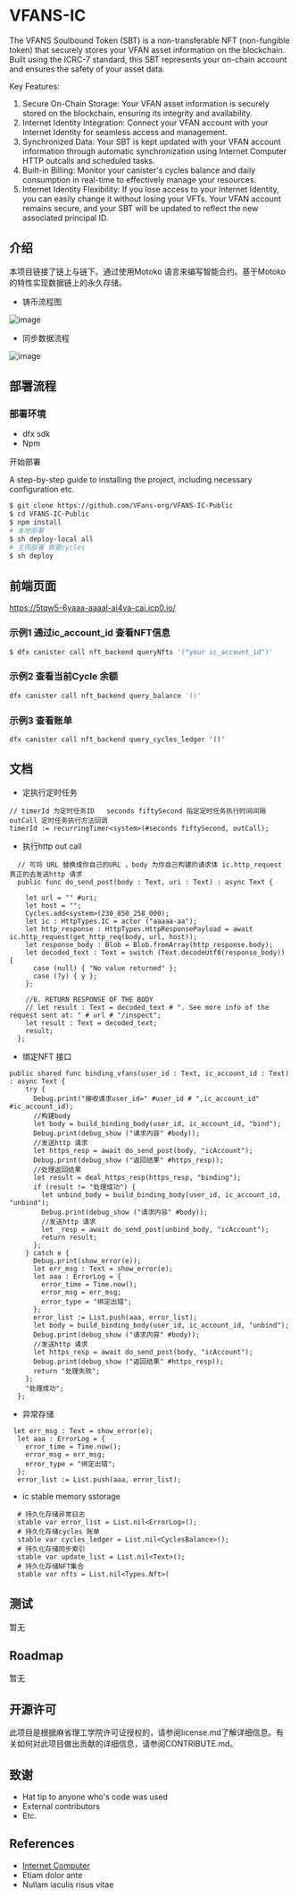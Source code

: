 # VFANS-IC

The VFANS Soulbound Token (SBT) is a non-transferable NFT (non-fungible token) that securely stores your VFAN asset information on the blockchain. Built using the ICRC-7 standard, this SBT represents your on-chain account and ensures the safety of your asset data.

Key Features:

1. Secure On-Chain Storage: Your VFAN asset information is securely stored on the blockchain, ensuring its integrity and availability.
2. Internet Identity Integration: Connect your VFAN account with your Internet Identity for seamless access and management.
3. Synchronized Data: Your SBT is kept updated with your VFAN account information through automatic synchronization using Internet Computer HTTP outcalls and scheduled tasks.
4. Built-in Billing: Monitor your canister's cycles balance and daily consumption in real-time to effectively manage your resources.
5. Internet Identity Flexibility: If you lose access to your Internet Identity, you can easily change it without losing your VFTs. Your VFAN account remains secure, and your SBT will be updated to reflect the new associated principal ID.


## 介绍

本项目链接了链上与链下。通过使用Motoko 语言来编写智能合约。基于Motoko的特性实现数据链上的永久存储。

- 铸币流程图

![image](https://github.com/VFans-org/VFANS-IC-Public/assets/107297097/7473330a-a415-4386-bd40-4392a184d1ce)


  - 同步数据流程

![image](https://github.com/VFans-org/VFANS-IC-Public/assets/107297097/1e4e366a-cb2a-40f6-96a6-1ee65a03d394)



## 部署流程

### 部署环境

- dfx sdk
- Npm

开始部署

A step-by-step guide to installing the project, including necessary configuration etc.

```bash
$ git clone https://github.com/VFans-org/VFANS-IC-Public
$ cd VFANS-IC-Public
$ npm install
# 本地部署
$ sh deploy-local all 
# 主网部署 需要cycles
$ sh deploy
```

## 前端页面

https://5tqw5-6yaaa-aaaal-ai4va-cai.icp0.io/

### 示例1 通过ic_account_id 查看NFT信息

```bash
$ dfx canister call nft_backend queryNfts '("your ic_account_id")'
```

### 示例2 查看当前Cycle 余额

```bash
dfx canister call nft_backend query_balance '()'
```

### 示例3 查看账单

```ba
dfx canister call nft_backend query_cycles_ledger '()'
```

## 文档

- 定执行定时任务

```shell
// timerId 为定时任务ID   seconds fiftySecond 指定定时任务执行时间间隔 outCall 定时任务执行方法回调
timerId := recurringTimer<system>(#seconds fiftySecond, outCall);
```

- 执行http out call

```shell
  // 可将 URL 替换成你自己的URL ，body 为你自己构建的请求体 ic.http_request 真正的去发送http 请求
  public func do_send_post(body : Text, uri : Text) : async Text {

    let url = "" #uri;
    let host = "";
    Cycles.add<system>(230_850_258_000);
    let ic : HttpTypes.IC = actor ("aaaaa-aa");
    let http_response : HttpTypes.HttpResponsePayload = await ic.http_request(get_http_req(body, url, host));
    let response_body : Blob = Blob.fromArray(http_response.body);
    let decoded_text : Text = switch (Text.decodeUtf8(response_body)) {
      case (null) { "No value returned" };
      case (?y) { y };
    };

    //6. RETURN RESPONSE OF THE BODY
    // let result : Text = decoded_text # ". See more info of the request sent at: " # url # "/inspect";
    let result : Text = decoded_text;
    result;
  };
```

- 绑定NFT 接口

```shell
public shared func binding_vfans(user_id : Text, ic_account_id : Text) : async Text {
    try {
      Debug.print("接收请求user_id=" #user_id # ",ic_account_id" #ic_account_id);
      //构建body
      let body = build_binding_body(user_id, ic_account_id, "bind");
      Debug.print(debug_show ("请求内容" #body));
      //发送http 请求
      let https_resp = await do_send_post(body, "icAccount");
      Debug.print(debug_show ("返回结果" #https_resp));
      //处理返回结果
      let result = deal_https_resp(https_resp, "binding");
      if (result != "处理成功") {
        let unbind_body = build_binding_body(user_id, ic_account_id, "unbind");
        Debug.print(debug_show ("请求内容" #body));
        //发送http 请求
        let _resp = await do_send_post(unbind_body, "icAccount");
        return result;
      };
    } catch e {
      Debug.print(show_error(e));
      let err_msg : Text = show_error(e);
      let aaa : ErrorLog = {
        error_time = Time.now();
        error_msg = err_msg;
        error_type = "绑定出错";
      };
      error_list := List.push(aaa, error_list);
      let body = build_binding_body(user_id, ic_account_id, "unbind");
      Debug.print(debug_show ("请求内容" #body));
      //发送http 请求
      let https_resp = await do_send_post(body, "icAccount");
      Debug.print(debug_show ("返回结果" #https_resp));
      return "处理失败";
    };
    "处理成功";
  };
```

- 异常存储

```shell
 let err_msg : Text = show_error(e);
  let aaa : ErrorLog = {
    error_time = Time.now();
    error_msg = err_msg;
    error_type = "绑定出错";
  };
  error_list := List.push(aaa, error_list);
```

- ic stable memory sstorage

```shell
  # 持久化存储异常日志
  stable var error_list = List.nil<ErrorLog>();
  # 持久化存储cycles 账单
  stable var cycles_ledger = List.nil<CyclesBalance>();
  # 持久化存储同步索引
  stable var update_list = List.nil<Text>();
  # 持久化存储NFT集合
  stable var nfts = List.nil<Types.Nft>(
```





## 测试

暂无

## Roadmap

暂无

## 开源许可

此项目是根据麻省理工学院许可证授权的，请参阅license.md了解详细信息。有关如何对此项目做出贡献的详细信息，请参阅CONTRIBUTE.md。

## 致谢

- Hat tip to anyone who's code was used
- External contributors
- Etc.

## References

- [Internet Computer](https://internetcomputer.org)
- Etiam dolor ante
- Nullam iaculis risus vitae
